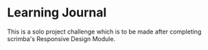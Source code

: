 # Learning Journal

This is a solo project challenge which is to be made after completing scrimba's Responsive Design Module.
